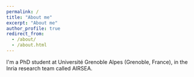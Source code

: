 ```yaml
---
permalink: /
title: "About me"
excerpt: "About me"
author_profile: true
redirect_from: 
  - /about/
  - /about.html
---
```


I'm a PhD student at Université Grenoble Alpes (Grenoble, France), in the Inria research team called AIRSEA.


